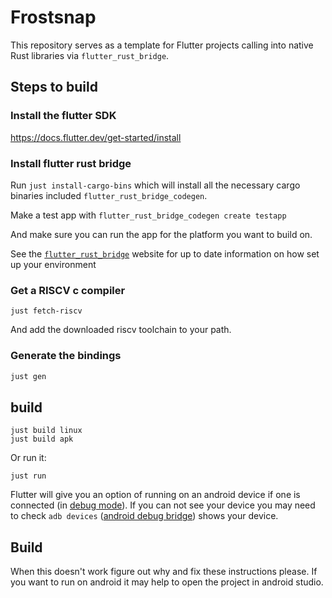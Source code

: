 # Frostsnap

This repository serves as a template for Flutter projects calling into native Rust
libraries via `flutter_rust_bridge`.

## Steps to build

###  Install the flutter SDK

https://docs.flutter.dev/get-started/install

### Install flutter rust bridge

Run `just install-cargo-bins` which will install all the necessary cargo binaries included `flutter_rust_bridge_codegen`.

Make a test app with `flutter_rust_bridge_codegen create testapp`

And make sure you can run the app for the platform you want to build on.

See the [`flutter_rust_bridge`](https://cjycode.com/flutter_rust_bridge/) website for up to date information on how set up your environment


### Get a RISCV c compiler


```
just fetch-riscv
```

And add the downloaded riscv toolchain to your path.


### Generate the bindings


```sh
just gen
```

## build



```
just build linux
just build apk
```

Or run it:

```
just run
```

Flutter will give you an option of running on an android device if one is connected (in [debug mode](https://www.lifewire.com/enable-usb-debugging-android-46L90927)). If you can not see your device you may need to check `adb devices` ([android debug bridge](https://wiki.archlinux.org/title/Android_Debug_Bridge)) shows your device.

## Build

When this doesn't work figure out why and fix these instructions please. If you want to run on android it may help to open the project in android studio.
